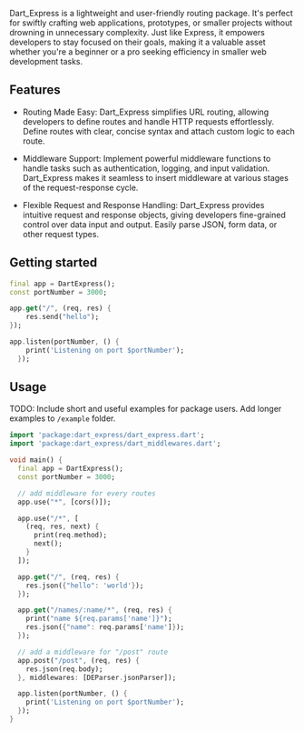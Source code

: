 
Dart_Express is a lightweight and user-friendly routing package. It's perfect for swiftly crafting web applications, prototypes, or smaller projects without drowning in unnecessary complexity. Just like Express, it empowers developers to stay focused on their goals, making it a valuable asset whether you're a beginner or a pro seeking efficiency in smaller web development tasks.

## Features

* Routing Made Easy: Dart_Express simplifies URL routing, allowing developers to define routes and handle HTTP requests effortlessly. Define routes with clear, concise syntax and attach custom logic to each route.

* Middleware Support: Implement powerful middleware functions to handle tasks such as authentication, logging, and input validation. Dart_Express makes it seamless to insert middleware at various stages of the request-response cycle.

* Flexible Request and Response Handling: Dart_Express provides intuitive request and response objects, giving developers fine-grained control over data input and output. Easily parse JSON, form data, or other request types.

## Getting started

```dart
final app = DartExpress();
const portNumber = 3000;

app.get("/", (req, res) {
    res.send("hello");
});

app.listen(portNumber, () {
    print('Listening on port $portNumber');
  });
```

## Usage

TODO: Include short and useful examples for package users. Add longer examples
to `/example` folder. 

```dart
import 'package:dart_express/dart_express.dart';
import 'package:dart_express/dart_middlewares.dart';

void main() {
  final app = DartExpress();
  const portNumber = 3000;

  // add middleware for every routes
  app.use("*", [cors()]);

  app.use("/*", [
    (req, res, next) {
      print(req.method);
      next();
    }
  ]);

  app.get("/", (req, res) {
    res.json({"hello": 'world'});
  });

  app.get("/names/:name/*", (req, res) {
    print("name ${req.params['name']}");
    res.json({"name": req.params['name']});
  });

  // add a middleware for "/post" route
  app.post("/post", (req, res) {
    res.json(req.body);
  }, middlewares: [DEParser.jsonParser]);

  app.listen(portNumber, () {
    print('Listening on port $portNumber');
  });
}


```

